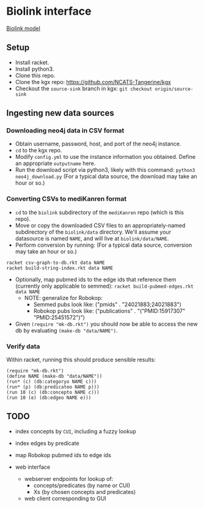 # Biolink interface

[Biolink model](https://biolink.github.io/biolink-model/)


## Setup

* Install racket.
* Install python3.
* Clone this repo.
* Clone the kgx repo: https://github.com/NCATS-Tangerine/kgx
* Checkout the `source-sink` branch in kgx: `git checkout origin/source-sink`


## Ingesting new data sources

### Downloading neo4j data in CSV format

* Obtain username, password, host, and port of the neo4j instance.
* `cd` to the kgx repo.
* Modify `config.yml` to use the instance information you obtained.  Define an appropriate `outputname` here.
* Run the download script via python3, likely with this command: `python3 neo4j_download.py` (For a typical data source, the download may take an hour or so.)

### Converting CSVs to mediKanren format

* `cd` to the `biolink` subdirectory of the `mediKanren` repo (which is this repo).
* Move or copy the downloaded CSV files to an appropriately-named subdirectory of the `biolink/data` directory.  We'll assume your datasource is named `NAME`, and will live at `biolink/data/NAME`.
* Perform conversion by running: (For a typical data source, conversion may take an hour or so.)
```
racket csv-graph-to-db.rkt data NAME
racket build-string-index.rkt data NAME
```
* Optionally, map pubmed ids to the edge ids that reference them (currently only applicable to semmed): `racket build-pubmed-edges.rkt data NAME`
  * NOTE: generalize for Robokop:
    * Semmed pubs look like: ("pmids" . "24021883;24021883")
    * Robokop pubs look like: ("publications" . "(\"PMID:15917307\" \"PMID:25451572\")")
* Given `(require "mk-db.rkt")` you should now be able to access the new db by evaluating `(make-db "data/NAME")`.

### Verify data

Within racket, running this should produce sensible results:
```
(require "mk-db.rkt")
(define NAME (make-db "data/NAME"))
(run* (c) (db:categoryo NAME c)))
(run* (p) (db:predicateo NAME p)))
(run 10 (c) (db:concepto NAME c)))
(run 10 (e) (db:edgeo NAME e)))
```


## TODO

* index concepts by `CUI`, including a fuzzy lookup
* index edges by predicate
* map Robokop pubmed ids to edge ids

* web interface
  * webserver endpoints for lookup of:
    * concepts/predicates (by name or CUI)
    * Xs (by chosen concepts and predicates)
  * web client corresponding to GUI
